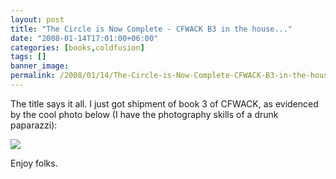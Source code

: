 ```yaml
---
layout: post
title: "The Circle is Now Complete - CFWACK B3 in the house..."
date: "2008-01-14T17:01:00+06:00"
categories: [books,coldfusion]
tags: []
banner_image: 
permalink: /2008/01/14/The-Circle-is-Now-Complete-CFWACK-B3-in-the-house
---
```


The title says it all. I just got shipment of book 3 of CFWACK, as evidenced by the cool photo below (I have the photography skills of a drunk paparazzi): 

<img src="https://static.raymondcamden.com/images/b3.jpg">

Enjoy folks.